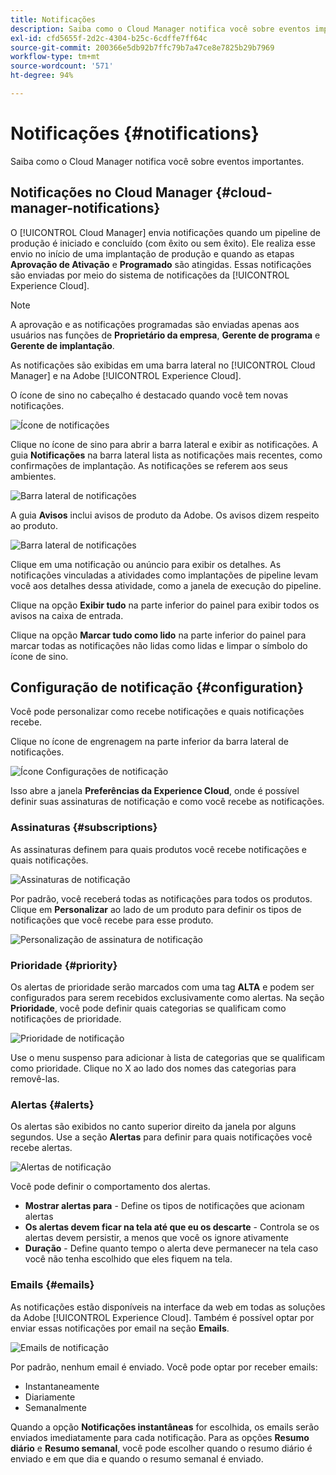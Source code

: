 ```yaml
---
title: Notificações
description: Saiba como o Cloud Manager notifica você sobre eventos importantes.
exl-id: cfd5655f-2d2c-4304-b25c-6cdffe7ff64c
source-git-commit: 200366e5db92b7ffc79b7a47ce8e7825b29b7969
workflow-type: tm+mt
source-wordcount: '571'
ht-degree: 94%

---
```



# Notificações {#notifications}

Saiba como o Cloud Manager notifica você sobre eventos importantes.

## Notificações no Cloud Manager {#cloud-manager-notifications}

O [!UICONTROL Cloud Manager] envia notificações quando um pipeline de produção é iniciado e concluído (com êxito ou sem êxito). Ele realiza esse envio no início de uma implantação de produção e quando as etapas **Aprovação de Ativação** e **Programado** são atingidas. Essas notificações são enviadas por meio do sistema de notificações da [!UICONTROL Experience Cloud].

>[!NOTE]
>
>A aprovação e as notificações programadas são enviadas apenas aos usuários nas funções de **Proprietário da empresa**, **Gerente de programa** e **Gerente de implantação**.

As notificações são exibidas em uma barra lateral no [!UICONTROL Cloud Manager] e na Adobe [!UICONTROL Experience Cloud].

O ícone de sino no cabeçalho é destacado quando você tem novas notificações.

![Ícone de notificações](/help/assets/notifications-bell-badged.png)

Clique no ícone de sino para abrir a barra lateral e exibir as notificações. A guia **Notificações** na barra lateral lista as notificações mais recentes, como confirmações de implantação. As notificações se referem aos seus ambientes.

![Barra lateral de notificações](/help/assets/notifications-activities.png)

A guia **Avisos** inclui avisos de produto da Adobe. Os avisos dizem respeito ao produto.

![Barra lateral de notificações](/help/assets/notificaitons-announcements.png)

Clique em uma notificação ou anúncio para exibir os detalhes. As notificações vinculadas a atividades como implantações de pipeline levam você aos detalhes dessa atividade, como a janela de execução do pipeline.

Clique na opção **Exibir tudo** na parte inferior do painel para exibir todos os avisos na caixa de entrada.

Clique na opção **Marcar tudo como lido** na parte inferior do painel para marcar todas as notificações não lidas como lidas e limpar o símbolo do ícone de sino.

## Configuração de notificação {#configuration}

Você pode personalizar como recebe notificações e quais notificações recebe.

Clique no ícone de engrenagem na parte inferior da barra lateral de notificações.

![Ícone Configurações de notificação](/help/assets/notifications-configuration.png)

Isso abre a janela **Preferências da Experience Cloud**, onde é possível definir suas assinaturas de notificação e como você recebe as notificações.

### Assinaturas {#subscriptions}

As assinaturas definem para quais produtos você recebe notificações e quais notificações.

![Assinaturas de notificação](/help/assets/notifications-subscriptions.png)

Por padrão, você receberá todas as notificações para todos os produtos. Clique em **Personalizar** ao lado de um produto para definir os tipos de notificações que você recebe para esse produto.

![Personalização de assinatura de notificação](/help/assets/notifications-subscriptions-customize.png)

### Prioridade {#priority}

Os alertas de prioridade serão marcados com uma tag **ALTA** e podem ser configurados para serem recebidos exclusivamente como alertas. Na seção **Prioridade**, você pode definir quais categorias se qualificam como notificações de prioridade.

![Prioridade de notificação](/help/assets/notifications-priority.png)

Use o menu suspenso para adicionar à lista de categorias que se qualificam como prioridade. Clique no X ao lado dos nomes das categorias para removê-las.

### Alertas {#alerts}

Os alertas são exibidos no canto superior direito da janela por alguns segundos. Use a seção **Alertas** para definir para quais notificações você recebe alertas.

![Alertas de notificação](/help/assets/notifications-alerts.png)

Você pode definir o comportamento dos alertas.

* **Mostrar alertas para** - Define os tipos de notificações que acionam alertas
* **Os alertas devem ficar na tela até que eu os descarte** - Controla se os alertas devem persistir, a menos que você os ignore ativamente
* **Duração** - Define quanto tempo o alerta deve permanecer na tela caso você não tenha escolhido que eles fiquem na tela.

### Emails {#emails}

As notificações estão disponíveis na interface da web em todas as soluções da Adobe [!UICONTROL Experience Cloud]. Também é possível optar por enviar essas notificações por email na seção **Emails**.

![Emails de notificação](/help/assets/notifications-emails.png)

Por padrão, nenhum email é enviado. Você pode optar por receber emails:

* Instantaneamente
* Diariamente
* Semanalmente

Quando a opção **Notificações instantâneas** for escolhida, os emails serão enviados imediatamente para cada notificação. Para as opções **Resumo diário** e **Resumo semanal**, você pode escolher quando o resumo diário é enviado e em que dia e quando o resumo semanal é enviado.
